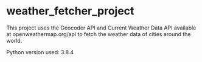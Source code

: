 # weather_fetcher_project

This project uses the Geocoder API and Current Weather Data API 
available at openweathermap.org/api to fetch the weather data of 
cities around the world.

Python version used: 3.8.4
 
